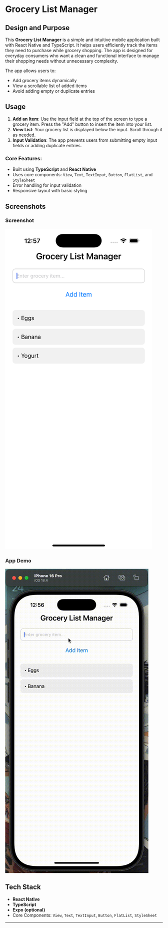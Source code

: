 # Grocery List Manager

## Design and Purpose

This **Grocery List Manager** is a simple and intuitive mobile application built with React Native and TypeScript. It helps users efficiently track the items they need to purchase while grocery shopping. The app is designed for everyday consumers who want a clean and functional interface to manage their shopping needs without unnecessary complexity.

The app allows users to:
- Add grocery items dynamically
- View a scrollable list of added items
- Avoid adding empty or duplicate entries

## Usage

1. **Add an Item**: Use the input field at the top of the screen to type a grocery item. Press the "Add" button to insert the item into your list.
2. **View List**: Your grocery list is displayed below the input. Scroll through it as needed.
3. **Input Validation**: The app prevents users from submitting empty input fields or adding duplicate entries.

### Core Features:
- Built using **TypeScript** and **React Native**
- Uses core components: `View`, `Text`, `TextInput`, `Button`, `FlatList`, and `StyleSheet`
- Error handling for input validation
- Responsive layout with basic styling

## Screenshots

### Screenshot

![Screenshot](assets/list_screenshot.png)

### App Demo

![Demo](assets/demo.gif)

## Tech Stack

- **React Native**
- **TypeScript**
- **Expo (optional)**
- Core Components: `View`, `Text`, `TextInput`, `Button`, `FlatList`, `StyleSheet`

---